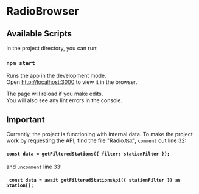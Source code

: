 # RadioBrowser


## Available Scripts

In the project directory, you can run:

### `npm start`

Runs the app in the development mode.\
Open [http://localhost:3000](http://localhost:3000) to view it in the browser.

The page will reload if you make edits.\
You will also see any lint errors in the console.

## Important

Currently, the project is functioning with internal data. To make the project work by requesting the API, find the file "Radio.tsx", `comment` out line 32:
#### `const data = getFilteredStations({ filter: stationFilter });`

and `uncomment` line 33:
#### ` const data = await getFilteredStationsApi({ stationFilter }) as Station[];`